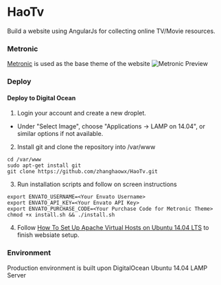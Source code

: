 # HaoTv
Build a website using AngularJs for collecting online TV/Movie resources.

### Metronic
[Metronic] is used as the base theme of the website
![Metronic Preview](http://keenthemes.com/assets/img/itempage/banner_newupdate.jpg)

### Deploy
#### Deploy to Digital Ocean
1. Login your account and create a new droplet.
 * Under "Select Image", choose "Applications -> LAMP on 14.04", or similar options if not available.

2. Install git and clone the repository into /var/www
 ```
cd /var/www
sudo apt-get install git
git clone https://github.com/zhanghaowx/HaoTv.git
 ```

3. Run installation scripts and follow on screen instructions
 ```
export ENVATO_USERNAME=<Your Envato Username>
export ENVATO_API_KEY=<Your Envato API Key>
export ENVATO_PURCHASE_CODE=<Your Purchase Code for Metronic Theme>
chmod +x install.sh && ./install.sh
 ```
4. Follow [How To Set Up Apache Virtual Hosts on Ubuntu 14.04 LTS] to finish websiate setup.

### Environment
Production environment is built upon DigitalOcean Ubuntu 14.04 LAMP Server

[Metronic]:http://themeforest.net/item/metronic-responsive-admin-dashboard-template/4021469
[How To Set Up Apache Virtual Hosts on Ubuntu 14.04 LTS]: https://www.digitalocean.com/community/tutorials/how-to-set-up-apache-virtual-hosts-on-ubuntu-14-04-lts
